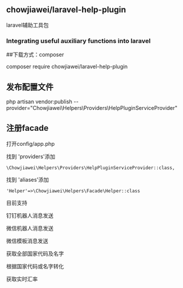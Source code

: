 ## chowjiawei/laravel-help-plugin
laravel辅助工具包

### Integrating useful auxiliary functions into laravel

##下载方式：composer

composer require chowjiawei/laravel-help-plugin

## 发布配置文件

php artisan vendor:publish --provider="Chowjiawei\Helpers\Providers\HelpPluginServiceProvider"


## 注册facade

打开config/app.php

找到 'providers'添加

```
\Chowjiawei\Helpers\Providers\HelpPluginServiceProvider::class,
```
找到 'aliases'添加
```
'Helper'=>\Chowjiawei\Helpers\Facade\Helper::class
```


目前支持 

钉钉机器人消息发送  

微信机器人消息发送 

微信模板消息发送 

获取全部国家代码及名字

根据国家代码或名字转化 

获取实时汇率